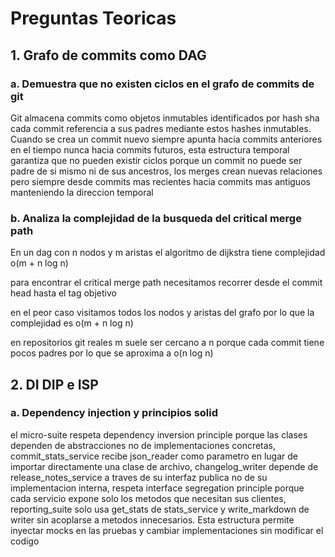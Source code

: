 # Preguntas Teoricas

## 1. Grafo de commits como DAG

### a. Demuestra que no existen ciclos en el grafo de commits de git

Git almacena commits como objetos inmutables identificados por hash sha cada commit referencia a sus padres mediante estos hashes inmutables.
Cuando se crea un commit nuevo siempre apunta hacia commits anteriores en el tiempo nunca hacia commits futuros, esta estructura temporal garantiza que no pueden existir ciclos porque un commit no puede ser padre de si mismo ni de sus ancestros, los merges crean nuevas relaciones pero siempre desde commits mas recientes hacia commits mas antiguos manteniendo la direccion temporal

### b. Analiza la complejidad de la busqueda del critical merge path

En un dag con n nodos y m aristas el algoritmo de dijkstra tiene complejidad o(m + n log n) 

para encontrar el critical merge path necesitamos recorrer desde el commit head hasta el tag objetivo

en el peor caso visitamos todos los nodos y aristas del grafo por lo que la complejidad es o(m + n log n)

en repositorios git reales m suele ser cercano a n porque cada commit tiene pocos padres por lo que se aproxima a o(n log n)

## 2. DI DIP e ISP

### a. Dependency injection y principios solid

el micro-suite respeta dependency inversion principle porque las clases dependen de abstracciones no de implementaciones concretas, commit_stats_service recibe json_reader como parametro en lugar de importar directamente una clase de archivo, changelog_writer depende de release_notes_service a traves de su interfaz publica no de su implementacion interna, respeta interface segregation principle porque cada servicio expone solo los metodos que necesitan sus clientes, reporting_suite solo usa get_stats de stats_service y write_markdown de writer sin acoplarse a metodos innecesarios. Esta estructura permite inyectar mocks en las pruebas y cambiar implementaciones sin modificar el codigo